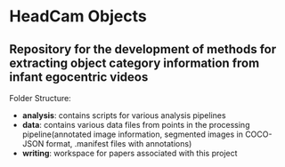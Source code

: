 # HeadCam Objects
## Repository for the development of methods for extracting object category information from infant egocentric videos

Folder Structure:
- <b>analysis</b>: contains scripts for various analysis pipelines
- <b>data</b>: contains various data files from points in the processing pipeline(annotated image information, segmented images in COCO-JSON format, .manifest files with annotations)
- <b>writing</b>: workspace for papers associated with this project

